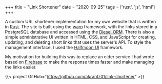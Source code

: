 +++
title = "Link Shortener"
date = "2020-09-25"
tags = ['rust', 'js', 'html']
+++

A custom URL shortener implementation for my own website that is written in [Rust](https://rust-lang.org).
The site is built using the [warp](https://github.com/seanmonstar/warp) framework, with the links stored in a PostgreSQL database and accessed using the [Diesel ORM](https://github.com/diesel-rs/diesel).
There is also a simple administrative UI written in HTML, CSS, and JavaScript for creating, updating, and deleting short links that uses the server's API.
To style the management interface, I used the [Halfmoon UI](https://github.com/halfmoonui/halfmoon) framework.

My motivation for building this was to replace an older service I had wrote based on [Firebase](https://firebase.google.com) to make the response times faster and make managing the links easier.

{{< project GitHub="https://github.com/akrantz01/link-shortener" >}}
